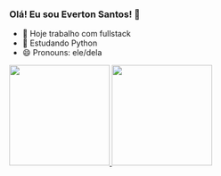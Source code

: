 ### Olá! Eu sou Everton Santos! 👋

- 🔭 Hoje trabalho com fullstack
- 🌱 Estudando Python
- 😄 Pronouns: ele/dela

<div>
  <a href="https://github.com/everton754">
  <img height="180em" src="htpp://github.readme.stats.vercel.app/api?username=everton754&show_icons=true&theme=dark&include_all_commits=true&count_private=true"/>
  <img height="180em" src="htpp://github.readme.stats.vercel.app/api/top-lang/?username=everton754&layout=compact&langs_count=16&dark"/>
</div>
